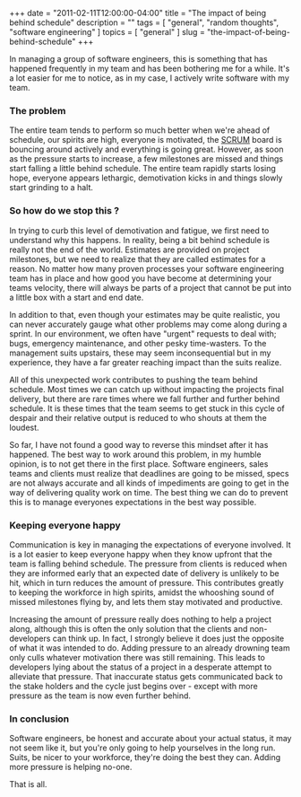 +++
date        = "2011-02-11T12:00:00-04:00"
title       = "The impact of being behind schedule"
description = ""
tags        = [ "general", "random thoughts", "software engineering" ]
topics      = [ "general" ]
slug        = "the-impact-of-being-behind-schedule"
+++

In managing a group of software engineers, this is something that has happened frequently in my team and has been bothering me for a while. It's a lot easier for me to notice, as in my case, I actively write software with my team.

<!--more-->

### The problem

The entire team tends to perform so much better when we're ahead of schedule, our spirits are high, everyone is motivated, the <a title="SCRUM" href="http://en.wikipedia.org/wiki/Scrum_(development)" target="_blank">SCRUM</a> board is bouncing around actively and everything is going great. However, as soon as the pressure starts to increase, a few milestones are missed and things start falling a little behind schedule. The entire team rapidly starts losing hope, everyone appears lethargic, demotivation kicks in and things slowly start grinding to a halt.

### So how do we stop this ?

In trying to curb this level of demotivation and fatigue, we first need to understand why this happens. In reality, being a bit behind schedule is really not the end of the world. Estimates are provided on project milestones, but we need to realize that they are called estimates for a reason. No matter how many proven processes your software engineering team has in place and how good you have become at determining your teams velocity, there will always be parts of a project that cannot be put into a little box with a start and end date.

In addition to that, even though your estimates may be quite realistic, you can never accurately gauge what other problems may come along during a sprint. In our environment, we often have "urgent" requests to deal with; bugs, emergency maintenance, and other pesky time-wasters. To the management suits upstairs, these may seem inconsequential but in my experience, they have a far greater reaching impact than the suits realize.

All of this unexpected work contributes to pushing the team behind schedule. Most times we can catch up without impacting the projects final delivery, but there are rare times where we fall further and further behind schedule. It is these times that the team seems to get stuck in this cycle of despair and their relative output is reduced to who shouts at them the loudest.

So far, I have not found a good way to reverse this mindset after it has happened. The best way to work around this problem, in my humble opinion, is to not get there in the first place. Software engineers, sales teams and clients must realize that deadlines are going to be missed, specs are not always accurate and all kinds of impediments are going to get in the way of delivering quality work on time. The best thing we can do to prevent this is to manage everyones expectations in the best way possible.

### Keeping everyone happy

Communication is key in managing the expectations of everyone involved. It is a lot easier to keep everyone happy when they know upfront that the team is falling behind schedule. The pressure from clients is reduced when they are informed early that an expected date of delivery is unlikely to be hit, which in turn reduces the amount of pressure. This contributes greatly to keeping the workforce in high spirits, amidst the whooshing sound of missed milestones flying by, and lets them stay motivated and productive.

Increasing the amount of pressure really does nothing to help a project along, although this is often the only solution that the clients and non-developers can think up. In fact, I strongly believe it does just the opposite of what it was intended to do. Adding pressure to an already drowning team only culls whatever motivation there was still remaining. This leads to developers lying about the status of a project in a desperate attempt to alleviate that pressure. That inaccurate status gets communicated back to the stake holders and the cycle just begins over - except with more pressure as the team is now even further behind.

### In conclusion

Software engineers, be honest and accurate about your actual status, it may not seem like it, but you're only going to help yourselves in the long run. Suits, be nicer to your workforce, they're doing the best they can. Adding more pressure is helping no-one.

That is all.
